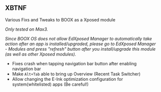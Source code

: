 ## XBTNF

Various Fixs and Tweaks to BOOX as a Xposed module

*Only tested on Max3.*

*Since BOOX OS does not allow EdXposed Manager to automatically take action after an app is installed/upgraded, please go to EdXposed Manager - Modules and press "refresh" button after you install/upgrade this module (as well as other Xposed modules).*

- Fixes crash when tapping navigation bar button after enabling navigation bar
- Make `Alt+Tab` able to bring up Overview (Recent Task Switcher)
- Allow changing the E-Ink optimization configuration for system(whitelisted) apps (Be careful!)
